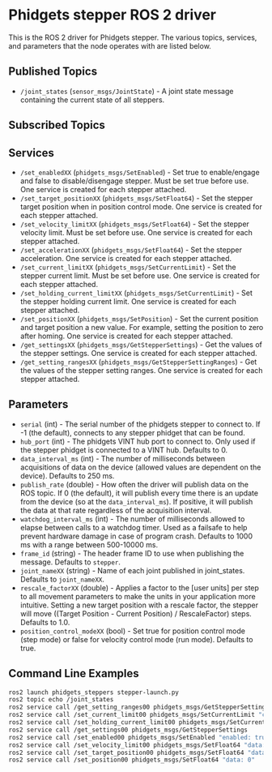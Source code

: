 Phidgets stepper ROS 2 driver
=============================

This is the ROS 2 driver for Phidgets stepper.  The various topics, services, and parameters that the node operates with are listed below.

Published Topics
----------------
* `/joint_states` (`sensor_msgs/JointState`) - A joint state message containing the current state of all steppers.

Subscribed Topics
-----------------

Services
--------
* `/set_enabledXX` (`phidgets_msgs/SetEnabled`) - Set true to enable/engage and false to disable/disengage stepper.  Must be set true before use.  One service is created for each stepper attached.
* `/set_target_positionXX` (`phidgets_msgs/SetFloat64`) - Set the stepper target position when in position control mode.  One service is created for each stepper attached.
* `/set_velocity_limitXX` (`phidgets_msgs/SetFloat64`) - Set the stepper velocity limit.  Must be set before use.  One service is created for each stepper attached.
* `/set_accelerationXX` (`phidgets_msgs/SetFloat64`) - Set the stepper acceleration.  One service is created for each stepper attached.
* `/set_current_limitXX` (`phidgets_msgs/SetCurrentLimit`) - Set the stepper current limit.  Must be set before use.  One service is created for each stepper attached.
* `/set_holding_current_limitXX` (`phidgets_msgs/SetCurrentLimit`) - Set the stepper holding current limit.  One service is created for each stepper attached.
* `/set_positionXX` (`phidgets_msgs/SetPosition`) - Set the current position and target position a new value.  For example, setting the position to zero after homing.  One service is created for each stepper attached.
* `/get_settingsXX` (`phidgets_msgs/GetStepperSettings`) - Get the values of the stepper settings. One service is created for each stepper attached.
* `/get_setting_rangesXX` (`phidgets_msgs/GetStepperSettingRanges`) - Get the values of the stepper setting ranges. One service is created for each stepper attached.

Parameters
----------
* `serial` (int) - The serial number of the phidgets stepper to connect to.  If -1 (the default), connects to any stepper phidget that can be found.
* `hub_port` (int) - The phidgets VINT hub port to connect to.  Only used if the stepper phidget is connected to a VINT hub.  Defaults to 0.
* `data_interval_ms` (int) - The number of milliseconds between acquisitions of data on the device (allowed values are dependent on the device).  Defaults to 250 ms.
* `publish_rate` (double) - How often the driver will publish data on the ROS topic.  If 0 (the default), it will publish every time there is an update from the device (so at the `data_interval_ms`).  If positive, it will publish the data at that rate regardless of the acquisition interval.
* `watchdog_interval_ms` (int) - The number of milliseconds allowed to elapse between calls to a watchdog timer.  Used as a failsafe to help prevent hardware damage in case of program crash. Defaults to 1000 ms with a range between 500-10000 ms.
* `frame_id` (string) - The header frame ID to use when publishing the message.  Defaults to `stepper`.
* `joint_nameXX` (string) - Name of each joint published in joint_states. Defaults to `joint_nameXX`.
* `rescale_factorXX` (double) - Applies a factor to the [user units] per step to all movement parameters to make the units in your application more intuitive. Setting a new target position with a rescale factor, the stepper will move ((Target Position - Current Position) / RescaleFactor) steps. Defaults to 1.0.
* `position_control_modeXX` (bool) - Set true for position control mode (step mode) or false for velocity control mode (run mode). Defaults to true.

Command Line Examples
---------------------

```bash
ros2 launch phidgets_steppers stepper-launch.py
ros2 topic echo /joint_states
ros2 service call /get_setting_ranges00 phidgets_msgs/GetStepperSettingRanges
ros2 service call /set_current_limit00 phidgets_msgs/SetCurrentLimit "current_limit: 1.0"
ros2 service call /set_holding_current_limit00 phidgets_msgs/SetCurrentLimit "current_limit: 0.5"
ros2 service call /get_settings00 phidgets_msgs/GetStepperSettings
ros2 service call /set_enabled00 phidgets_msgs/SetEnabled "enabled: true"
ros2 service call /set_velocity_limit00 phidgets_msgs/SetFloat64 "data: 5000"
ros2 service call /set_target_position00 phidgets_msgs/SetFloat64 "data: 10000"
ros2 service call /set_position00 phidgets_msgs/SetFloat64 "data: 0"
```
